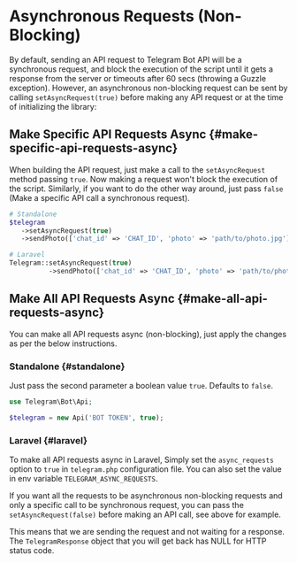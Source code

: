 # Asynchronous Requests (Non-Blocking)

By default, sending an API request to Telegram Bot API will be a synchronous request, and block the execution of the script until it gets a response from the server or timeouts after 60 secs (throwing a Guzzle exception).
However, an asynchronous non-blocking request can be sent by calling `setAsyncRequest(true)` before making any API request or at the time of initializing the library:

## Make Specific API Requests Async {#make-specific-api-requests-async}

When building the API request, just make a call to the `setAsyncRequest` method passing `true`. Now making a request won't block the execution of the script. Similarly, if you want to do the other way around, just pass `false` (Make a specific API call a synchronous request).

```php
# Standalone
$telegram
   ->setAsyncRequest(true)
   ->sendPhoto(['chat_id' => 'CHAT_ID', 'photo' => 'path/to/photo.jpg']);

# Laravel
Telegram::setAsyncRequest(true)
          ->sendPhoto(['chat_id' => 'CHAT_ID', 'photo' => 'path/to/photo.jpg']);
```

## Make All API Requests Async {#make-all-api-requests-async}

You can make all API requests async (non-blocking), just apply the changes as per the below instructions.

### Standalone {#standalone}

Just pass the second parameter a boolean value `true`. Defaults to `false`.

```php
use Telegram\Bot\Api;

$telegram = new Api('BOT TOKEN', true);
```

### Laravel {#laravel}

To make all API requests async in Laravel, Simply set the `async_requests` option to `true` in `telegram.php` configuration file. You can also set the value in env variable `TELEGRAM_ASYNC_REQUESTS`.

If you want all the requests to be asynchronous non-blocking requests and only a specific call to be synchronous request, you can pass the `setAsyncRequest(false)` before making an API call, see above for example.

This means that we are sending the request and not waiting for a response.
The `TelegramResponse` object that you will get back has NULL for HTTP status code.
